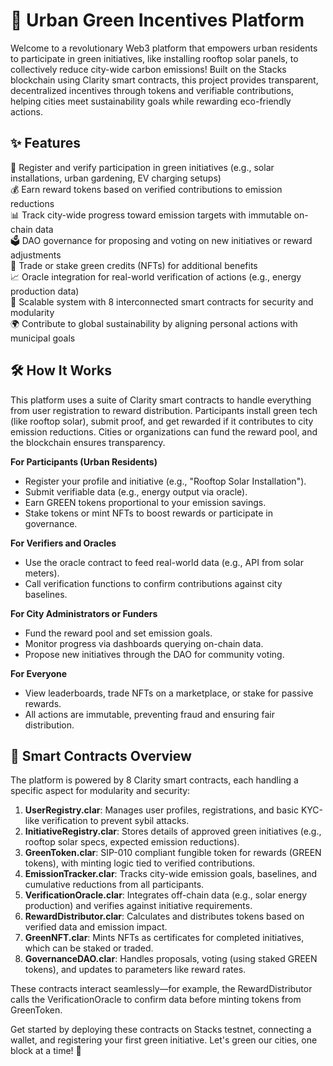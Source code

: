 # 🌿 Urban Green Incentives Platform

Welcome to a revolutionary Web3 platform that empowers urban residents to participate in green initiatives, like installing rooftop solar panels, to collectively reduce city-wide carbon emissions! Built on the Stacks blockchain using Clarity smart contracts, this project provides transparent, decentralized incentives through tokens and verifiable contributions, helping cities meet sustainability goals while rewarding eco-friendly actions.

## ✨ Features

🌱 Register and verify participation in green initiatives (e.g., solar installations, urban gardening, EV charging setups)  
💰 Earn reward tokens based on verified contributions to emission reductions  
📊 Track city-wide progress toward emission targets with immutable on-chain data  
🗳️ DAO governance for proposing and voting on new initiatives or reward adjustments  
🔄 Trade or stake green credits (NFTs) for additional benefits  
📈 Oracle integration for real-world verification of actions (e.g., energy production data)  
🚀 Scalable system with 8 interconnected smart contracts for security and modularity  
🌍 Contribute to global sustainability by aligning personal actions with municipal goals

## 🛠 How It Works

This platform uses a suite of Clarity smart contracts to handle everything from user registration to reward distribution. Participants install green tech (like rooftop solar), submit proof, and get rewarded if it contributes to city emission reductions. Cities or organizations can fund the reward pool, and the blockchain ensures transparency.

**For Participants (Urban Residents)**  
- Register your profile and initiative (e.g., "Rooftop Solar Installation").  
- Submit verifiable data (e.g., energy output via oracle).  
- Earn GREEN tokens proportional to your emission savings.  
- Stake tokens or mint NFTs to boost rewards or participate in governance.  

**For Verifiers and Oracles**  
- Use the oracle contract to feed real-world data (e.g., API from solar meters).  
- Call verification functions to confirm contributions against city baselines.  

**For City Administrators or Funders**  
- Fund the reward pool and set emission goals.  
- Monitor progress via dashboards querying on-chain data.  
- Propose new initiatives through the DAO for community voting.  

**For Everyone**  
- View leaderboards, trade NFTs on a marketplace, or stake for passive rewards.  
- All actions are immutable, preventing fraud and ensuring fair distribution.

## 📜 Smart Contracts Overview

The platform is powered by 8 Clarity smart contracts, each handling a specific aspect for modularity and security:

1. **UserRegistry.clar**: Manages user profiles, registrations, and basic KYC-like verification to prevent sybil attacks.  
2. **InitiativeRegistry.clar**: Stores details of approved green initiatives (e.g., rooftop solar specs, expected emission reductions).  
3. **GreenToken.clar**: SIP-010 compliant fungible token for rewards (GREEN tokens), with minting logic tied to verified contributions.  
4. **EmissionTracker.clar**: Tracks city-wide emission goals, baselines, and cumulative reductions from all participants.  
5. **VerificationOracle.clar**: Integrates off-chain data (e.g., solar energy production) and verifies against initiative requirements.  
6. **RewardDistributor.clar**: Calculates and distributes tokens based on verified data and emission impact.  
7. **GreenNFT.clar**: Mints NFTs as certificates for completed initiatives, which can be staked or traded.  
8. **GovernanceDAO.clar**: Handles proposals, voting (using staked GREEN tokens), and updates to parameters like reward rates.

These contracts interact seamlessly—for example, the RewardDistributor calls the VerificationOracle to confirm data before minting tokens from GreenToken.

Get started by deploying these contracts on Stacks testnet, connecting a wallet, and registering your first green initiative. Let's green our cities, one block at a time! 🚀